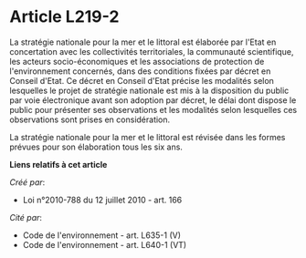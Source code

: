 # Article L219-2

La stratégie nationale pour la mer et le littoral est élaborée par l'Etat en concertation avec les collectivités
territoriales, la communauté scientifique, les acteurs socio-économiques et les associations de protection de l'environnement
concernés, dans des conditions fixées par décret en Conseil d'Etat. Ce décret en Conseil d'Etat précise les modalités selon
lesquelles le projet de stratégie nationale est mis à la disposition du public par voie électronique avant son adoption par
décret, le délai dont dispose le public pour présenter ses observations et les modalités selon lesquelles ces observations
sont prises en considération. 

La stratégie nationale pour la mer et le littoral est révisée dans les formes prévues pour son élaboration tous les six ans.

**Liens relatifs à cet article**

_Créé par_:

  - Loi n°2010-788 du 12 juillet 2010 - art. 166

_Cité par_:

  - Code de l'environnement - art. L635-1 (V)
  - Code de l'environnement - art. L640-1 (VT)
